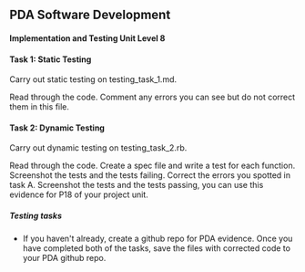 ## PDA Software Development
#### Implementation and Testing Unit Level 8

#### Task 1: Static Testing

  Carry out static testing on testing_task_1.md.  

  Read through the code. Comment any errors you can see but do not correct them in this file.


#### Task 2: Dynamic Testing

  Carry out dynamic testing on testing_task_2.rb.

  Read through the code. Create a spec file and write a test for each function. Screenshot the tests and the tests failing. Correct the errors you spotted in task A. Screenshot the tests and the tests passing, you can use this evidence for P18 of your project unit.





  ##### Testing tasks

   - If you haven't already, create a github repo for PDA evidence. Once you have completed both of the tasks, save the files with corrected code to your PDA github repo.
